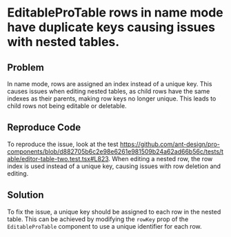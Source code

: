 # EditableProTable rows in name mode have duplicate keys causing issues with nested tables.

## Problem

In name mode, rows are assigned an index instead of a unique key. This causes issues when editing nested tables, as child rows have the same indexes as their parents, making row keys no longer unique. This leads to child rows not being editable or deletable.

## Reproduce Code

To reproduce the issue, look at the test <https://github.com/ant-design/pro-components/blob/d882705b6c2e98e6261e981509b24a62ad66b56c/tests/table/editor-table-two.test.tsx#L823>. When editing a nested row, the row index is used instead of a unique key, causing issues with row deletion and editing.

## Solution

To fix the issue, a unique key should be assigned to each row in the nested table. This can be achieved by modifying the `rowKey` prop of the `EditableProTable` component to use a unique identifier for each row.
